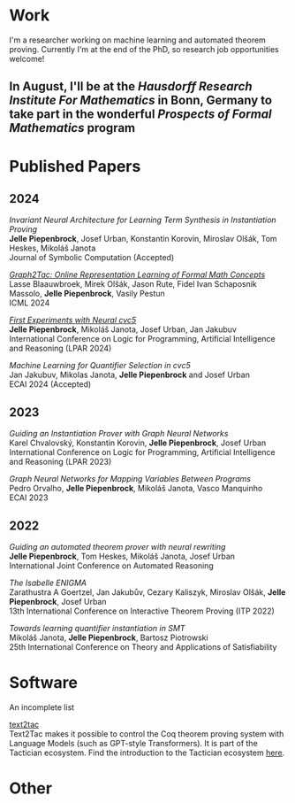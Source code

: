 # Work
I'm a researcher working on machine learning and automated theorem proving. Currently I'm at the end of the PhD, so research job opportunities welcome! 

In August, I'll be at the _Hausdorff Research Institute For Mathematics_ in Bonn, Germany to take part in the wonderful _Prospects of Formal Mathematics_ program
-----
# Published Papers
## 2024
_Invariant Neural Architecture for Learning Term Synthesis in Instantiation Proving_ \
**Jelle Piepenbrock**, Josef Urban, Konstantin Korovin, Miroslav Olšák, Tom Heskes, Mikoláš Janota \
Journal of Symbolic Computation (Accepted) 

[_Graph2Tac: Online Representation Learning of Formal Math Concepts_](https://openreview.net/pdf?id=A7CtiozznN) \
Lasse Blaauwbroek, Mirek Olšák, Jason Rute, Fidel Ivan Schaposnik Massolo, **Jelle Piepenbrock**, Vasily Pestun \
ICML 2024

[_First Experiments with Neural cvc5_](https://easychair.org/publications/open/Z6b2) \
**Jelle Piepenbrock**, Mikoláš Janota, Josef Urban, Jan Jakubuv \
International Conference on Logic for Programming, Artificial Intelligence and Reasoning (LPAR 2024)

_Machine Learning for Quantifier Selection in cvc5_ \
Jan Jakubuv, Mikolas Janota, **Jelle Piepenbrock** and Josef Urban \
ECAI 2024 (Accepted)

## 2023
_Guiding an Instantiation Prover with Graph Neural Networks_ \
Karel Chvalovský, Konstantin Korovin, **Jelle Piepenbrock**, Josef Urban \
International Conference on Logic for Programming, Artificial Intelligence and Reasoning (LPAR 2023)

_Graph Neural Networks for Mapping Variables Between Programs_ \
Pedro Orvalho, **Jelle Piepenbrock**, Mikoláš Janota, Vasco Manquinho \
ECAI 2023

## 2022 
_Guiding an automated theorem prover with neural rewriting_ \
**Jelle Piepenbrock**, Tom Heskes, Mikoláš Janota, Josef Urban \
International Joint Conference on Automated Reasoning

_The Isabelle ENIGMA_ \
Zarathustra A Goertzel, Jan Jakubův, Cezary Kaliszyk, Miroslav Olšák, **Jelle Piepenbrock**, Josef Urban \
13th International Conference on Interactive Theorem Proving (ITP 2022)

_Towards learning quantifier instantiation in SMT_ \
Mikoláš Janota, **Jelle Piepenbrock**, Bartosz Piotrowski \
25th International Conference on Theory and Applications of Satisfiability 

# Software
An incomplete list

[text2tac](https://github.com/JellePiepenbrock/text2tac) \
Text2Tac makes it possible to control the Coq theorem proving system with Language Models (such as GPT-style Transformers). 
It is part of the Tactician ecosystem. Find the introduction to the Tactician ecosystem [here](https://coq-tactician.github.io/api/).

# Other
